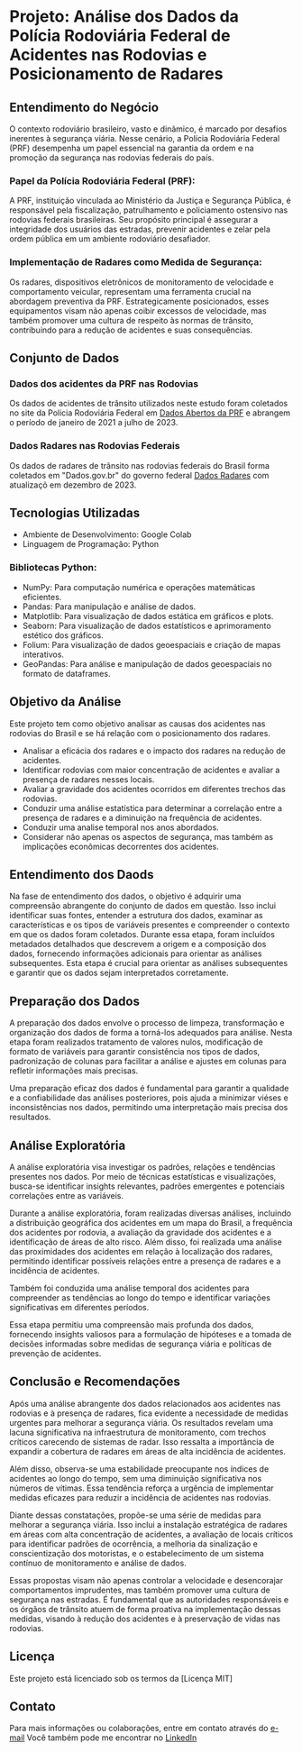 # Projeto: Análise dos Dados da Polícia Rodoviária Federal de Acidentes nas Rodovias e Posicionamento de Radares

## Entendimento do Negócio

O contexto rodoviário brasileiro, vasto e dinâmico, é marcado por desafios inerentes à segurança viária. Nesse cenário, a Polícia Rodoviária Federal (PRF) desempenha um papel essencial na garantia da ordem e na promoção da segurança nas rodovias federais do país.

### Papel da Polícia Rodoviária Federal (PRF):
A PRF, instituição vinculada ao Ministério da Justiça e Segurança Pública, é responsável pela fiscalização, patrulhamento e policiamento ostensivo nas rodovias federais brasileiras. Seu propósito principal é assegurar a integridade dos usuários das estradas, prevenir acidentes e zelar pela ordem pública em um ambiente rodoviário desafiador.

### Implementação de Radares como Medida de Segurança:
Os radares, dispositivos eletrônicos de monitoramento de velocidade e comportamento veicular, representam uma ferramenta crucial na abordagem preventiva da PRF. Estrategicamente posicionados, esses equipamentos visam não apenas coibir excessos de velocidade, mas também promover uma cultura de respeito às normas de trânsito, contribuindo para a redução de acidentes e suas consequências.

## Conjunto de Dados

### Dados dos acidentes da PRF nas Rodovias 
Os dados de acidentes de trânsito utilizados neste estudo foram coletados no site da Policia Rodoviária Federal em [Dados Abertos da PRF](https://www.gov.br/prf/pt-br/acesso-a-informacao/dados-abertos/dados-abertos-da-prf)
e abrangem o período de janeiro de 2021 a julho de 2023.

### Dados Radares nas Rodovias Federais
Os dados de radares de trânsito nas rodovias federais do Brasil forma coletados em  "Dados.gov.br" do governo federal [Dados Radares](https://dados.gov.br/dados/conjuntos-dados/radar) com atualizaçõ em dezembro de 2023.

## Tecnologias Utilizadas
- Ambiente de Desenvolvimento: Google Colab
- Linguagem de Programação: Python

### Bibliotecas Python:
- NumPy: Para computação numérica e operações matemáticas eficientes.
- Pandas: Para manipulação e análise de dados.
- Matplotlib: Para visualização de dados estática em gráficos e plots.
- Seaborn: Para visualização de dados estatísticos e aprimoramento estético dos gráficos.
- Folium: Para visualização de dados geoespaciais e criação de mapas interativos.
- GeoPandas: Para análise e manipulação de dados geoespaciais no formato de dataframes.

## Objetivo da Análise

Este projeto tem como objetivo analisar as causas dos acidentes nas rodovias do Brasil e se há relação com o posicionamento dos radares.

- Analisar a eficácia dos radares e o impacto dos radares na redução de acidentes.
- Identificar rodovias com maior concentração de acidentes e avaliar a presença de radares nesses locais.
- Avaliar a gravidade dos acidentes ocorridos em diferentes trechos das rodovias.
- Conduzir uma análise estatística para determinar a correlação entre a presença de radares e a diminuição na frequência de acidentes.
- Conduzir uma analise temporal nos anos abordados.
- Considerar não apenas os aspectos de segurança, mas também as implicações econômicas decorrentes dos acidentes.

## Entendimento dos Daods

Na fase de entendimento dos dados, o objetivo é adquirir uma compreensão abrangente do conjunto de dados em questão. Isso inclui identificar suas fontes, entender a estrutura dos dados, examinar as características e os tipos de variáveis presentes e compreender o contexto em que os dados foram coletados. Durante essa etapa, foram incluídos metadados detalhados que descrevem a origem e a composição dos dados, fornecendo informações adicionais para orientar as análises subsequentes. Esta etapa é crucial para orientar as análises subsequentes e garantir que os dados sejam interpretados corretamente.

## Preparação dos Dados

A preparação dos dados envolve o processo de limpeza, transformação e organização dos dados de forma a torná-los adequados para análise. Nesta etapa foram realizados tratamento de valores nulos, modificação de formato de variáveis para garantir consistência nos tipos de dados, padronização de colunas para facilitar a análise e ajustes em colunas para refletir informações mais precisas.

Uma preparação eficaz dos dados é fundamental para garantir a qualidade e a confiabilidade das análises posteriores, pois ajuda a minimizar viéses e inconsistências nos dados, permitindo uma interpretação mais precisa dos resultados.

## Análise Exploratória

A análise exploratória visa investigar os padrões, relações e tendências presentes nos dados. Por meio de técnicas estatísticas e visualizações, busca-se identificar insights relevantes, padrões emergentes e potenciais correlações entre as variáveis.

Durante a análise exploratória, foram realizadas diversas análises, incluindo a distribuição geográfica dos acidentes em um mapa do Brasil, a frequência dos acidentes por rodovia, a avaliação da gravidade dos acidentes e a identificação de áreas de alto risco. Além disso, foi realizada uma análise das proximidades dos acidentes em relação à localização dos radares, permitindo identificar possíveis relações entre a presença de radares e a incidência de acidentes.

Também foi conduzida uma análise temporal dos acidentes para compreender as tendências ao longo do tempo e identificar variações significativas em diferentes períodos.

Essa etapa permitiu uma compreensão mais profunda dos dados, fornecendo insights valiosos para a formulação de hipóteses e a tomada de decisões informadas sobre medidas de segurança viária e políticas de prevenção de acidentes.

## Conclusão e Recomendações

Após uma análise abrangente dos dados relacionados aos acidentes nas rodovias e à presença de radares, fica evidente a necessidade de medidas urgentes para melhorar a segurança viária. Os resultados revelam uma lacuna significativa na infraestrutura de monitoramento, com trechos críticos carecendo de sistemas de radar. Isso ressalta a importância de expandir a cobertura de radares em áreas de alta incidência de acidentes.

Além disso, observa-se uma estabilidade preocupante nos índices de acidentes ao longo do tempo, sem uma diminuição significativa nos números de vítimas. Essa tendência reforça a urgência de implementar medidas eficazes para reduzir a incidência de acidentes nas rodovias.

Diante dessas constatações, propõe-se uma série de medidas para melhorar a segurança viária. Isso inclui a instalação estratégica de radares em áreas com alta concentração de acidentes, a avaliação de locais críticos para identificar padrões de ocorrência, a melhoria da sinalização e conscientização dos motoristas, e o estabelecimento de um sistema contínuo de monitoramento e análise de dados.

Essas propostas visam não apenas controlar a velocidade e desencorajar comportamentos imprudentes, mas também promover uma cultura de segurança nas estradas. É fundamental que as autoridades responsáveis e os órgãos de trânsito atuem de forma proativa na implementação dessas medidas, visando à redução dos acidentes e à preservação de vidas nas rodovias.

## Licença

Este projeto está licenciado sob os termos da [Licença MIT]

## Contato

Para mais informações ou colaborações, entre em contato através do [e-mail](suelymesssias@gmail.com) 
Você também pode me encontrar no [LinkedIn](https://www.linkedin.com/in/suely-c-messias-analytics/)


